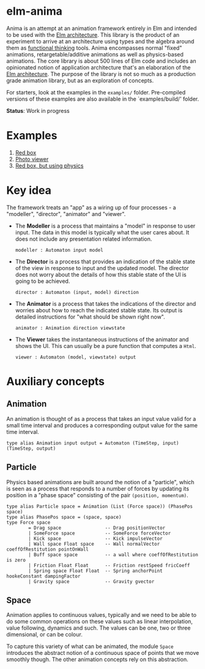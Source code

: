 # elm-anima

Anima is an attempt at an animation framework entirely in Elm and intended to
be used with the [Elm architecture][elmarch].  This library is the product of
an experiment to arrive at an architecture using types and the algebra around
them as [functional thinking][ft] tools. Anima encompasses normal "fixed"
animations, retargetable/additive animations as well as physics-based
animations.  The core library is about 500 lines of Elm code and includes an
opinionated notion of application architecture that's an elaboration of the
[Elm architecture][elmarch]. The purpose of the library is not so much as
a production grade animation library, but as an exploration of concepts.

For starters, look at the examples in the `examples/` folder. Pre-compiled
versions of these examples are also available in the `examples/build/' folder.

**Status**: Work in progress

# Examples

1. [Red box](https://github.com/srikumarks/elm-anima/blob/master/examples/redbox.elm)
2. [Photo viewer](https://github.com/srikumarks/elm-anima/blob/master/examples/photos.elm)
3. [Red box, but using physics](https://github.com/srikumarks/elm-anima/blob/master/examples/redbox_physics.elm)

# Key idea

The framework treats an "app" as a wiring up of four processes - a "modeller", "director",
"animator" and "viewer".

- The **Modeller** is a process that maintains a "model" in response to user input. 
  The data in this model is typically what the user cares about. It does not include
  any presentation related information.

      modeller : Automaton input model

- The **Director** is a process that provides an indication of the stable state of
  the view in response to input and the updated model. The director does not worry
  about the details of how this stable state of the UI is going to be achieved.

      director : Automaton (input, model) direction

- The **Animator** is a process that takes the indications of the director and worries
  about how to reach the indicated stable state. Its output is detailed instructions for
  "what should be shown right now".

      animator : Animation direction viewstate

- The **Viewer** takes the instantaneous instructions of the animator and shows the UI.
  This can usually be a pure function that computes a `Html`.

      viewer : Automaton (model, viewstate) output

# Auxiliary concepts

## Animation

An animation is thought of as a process that takes an input value valid for a
small time interval and produces a corresponding output value for the same time
interval.

    type alias Animation input output = Automaton (TimeStep, input) (TimeStep, output)

## Particle

Physics based animations are built around the notion of a "particle", which is seen
as a process that responds to a number of forces by updating its position in a 
"phase space" consisting of the pair `(position, momentum)`.

    type alias Particle space = Animation (List (Force space)) (PhasePos space)
    type alias PhasePos space = (space, space)
    type Force space
            = Drag space                -- Drag positionVector
            | SomeForce space           -- SomeForce forceVector
            | Kick space                -- Kick impulseVector
            | Wall space Float space    -- Wall normalVector coeffOfRestitution pointOnWall
            | Buff space space          -- a wall where coeffOfRestitution is zero
            | Friction Float Float      -- Friction restSpeed fricCoeff
            | Spring space Float Float  -- Spring anchorPoint hookeConstant dampingFactor
            | Gravity space             -- Gravity gvector

## Space

Animation applies to continuous values, typically and we need to be able to do some
common operations on these values such as linear interpolation, value following, 
dynamics and such. The values can be one, two or three dimensional, or can be colour.

To capture this variety of what can be animated, the module `Space` introduces
the abstract notion of a continuous space of points that we move smoothly though.
The other animation concepts rely on this abstraction.


[Elm]: http://elm-lang.org
[virtual-dom]: https://github.com/evancz/virtual-dom
[elmarch]: http://elm-lang.org/guide/architecture
[afrp]: http://haskell.cs.yale.edu/wp-content/uploads/2011/02/workshop-02.pdf
[Automaton]: http://package.elm-lang.org/packages/evancz/automaton/1.0.1/Automaton
[fast]: http://elm-lang.org/blog/blazing-fast-html
[Automaton.run]: http://package.elm-lang.org/packages/evancz/automaton/1.0.1/Automaton#run
[Signal.Mailbox]: http://package.elm-lang.org/packages/elm-lang/core/2.1.0/Signal#mailboxes
[elm-discuss-anim]: https://groups.google.com/forum/#!topic/elm-discuss/4sAbCc6HmVM
[ft]: http://sriku.org/blog/2015/08/11/talk-functional-thinking-for-fun-and-profit/


